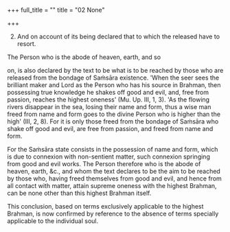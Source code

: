 +++
full_title = ""
title = "02 None"

+++


2. And on account of its being declared that to which the released have to resort.

The Person who is the abode of heaven, earth, and so

on, is also declared by the text to be what is to be reached by those who are released from the bondage of Saṁsāra existence. 'When the seer sees the brilliant maker and Lord as the Person who has his source in Brahman, then possessing true knowledge he shakes off good and evil, and, free from passion, reaches the highest oneness' (Mu. Up. III, 1, 3). 'As the flowing rivers disappear in the sea, losing their name and form, thus a wise man freed from name and form goes to the divine Person who is higher than the high' (III, 2, 8). For it is only those freed from the bondage of Saṁsāra who shake off good and evil, are free from passion, and freed from name and form.

For the Saṁsāra state consists in the possession of name and form, which is due to connexion with non-sentient matter, such connexion springing from good and evil works. The Person therefore who is the abode of heaven, earth, &c., and whom the text declares to be the aim to be reached by those who, having freed themselves from good and evil, and hence from all contact with matter, attain supreme oneness with the highest Brahman, can be none other than this highest Brahman itself.

This conclusion, based on terms exclusively applicable to the highest Brahman, is now confirmed by reference to the absence of terms specially applicable to the individual soul.

